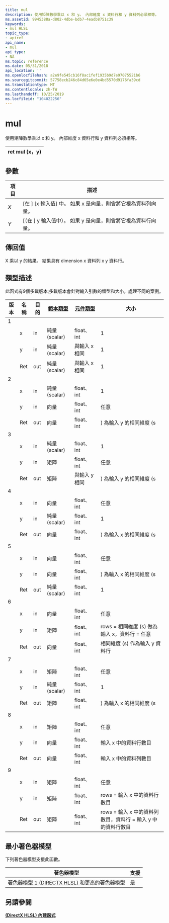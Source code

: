 ```yaml
---
title: mul
description: 使用矩陣數學乘以 x 和 y。 內部維度 x 資料行和 y 資料列必須相等。
ms.assetid: 9945388a-d802-4dbe-bdb7-4eadb8751c39
keywords:
- mul HLSL
topic_type:
- apiref
api_name:
- mul
api_type:
- NA
ms.topic: reference
ms.date: 05/31/2018
api_location: ''
ms.openlocfilehash: a2e9fe545cb16f8ac1fef1935b9d7e97075521b6
ms.sourcegitcommit: 57758ecb246c84d65e6e0e4bd5570d9176fa39cd
ms.translationtype: MT
ms.contentlocale: zh-TW
ms.lasthandoff: 10/25/2019
ms.locfileid: "104022256"
---
```

# <a name="mul"></a>mul

使用矩陣數學乘以 x 和 y。 內部維度 x 資料行和 y 資料列必須相等。



| ret mul (x，y)  |
|---------------|



 

## <a name="parameters"></a>參數



| 項目                                                   | 描述                                                                           |
|--------------------------------------------------------|---------------------------------------------------------------------------------------|
| <span id="x"></span><span id="X"></span>*X*<br/> | \[在 \] [x 輸入值] 中。 如果 x 是向量，則會將它視為資料列向量。<br/>    |
| <span id="y"></span><span id="Y"></span>*Y*<br/> | \[（在 \] y 輸入值中）。 如果 y 是向量，則會將它視為資料行向量。<br/> |



 

## <a name="return-value"></a>傳回值

X 乘以 y 的結果。 結果具有 dimension x 資料列 x y 資料行。

## <a name="type-description"></a>類型描述

此函式有9個多載版本;多載版本會針對輸入引數的類型和大小，處理不同的案例。



| 版本 | 名稱 | 目的 | [**範本類型**](dx-graphics-hlsl-intrinsic-functions.md) | [**元件類型**](dx-graphics-hlsl-intrinsic-functions.md) | 大小                                                                     |
|---------|------|---------|---------------------------------------------------------------|----------------------------------------------------------------|--------------------------------------------------------------------------|
| 1       |      |         |                                                               |                                                                |                                                                          |
|         | x    | in      | 純量 (scalar)                                                        | float、int                                                     | 1                                                                        |
|         | y    | in      | 純量 (scalar)                                                        | 與輸入 x 相同                                                | 1                                                                        |
|         | Ret  | out     | 純量 (scalar)                                                        | 與輸入 x 相同                                                | 1                                                                        |
| 2       |      |         |                                                               |                                                                |                                                                          |
|         | x    | in      | 純量 (scalar)                                                        | float、int                                                     | 1                                                                        |
|         | y    | in      | 向量                                                        | float、int                                                     | 任意                                                                      |
|         | Ret  | out     | 向量                                                        | float、int                                                     | ) 為輸入 y 的相同維度 (s                                             |
| 3       |      |         |                                                               |                                                                |                                                                          |
|         | x    | in      | 純量 (scalar)                                                        | float、int                                                     | 1                                                                        |
|         | y    | in      | 矩陣                                                        | float、int                                                     | 任意                                                                      |
|         | Ret  | out     | 矩陣                                                        | 與輸入 y 相同                                                | ) 為輸入 y 的相同維度 (s                                             |
| 4       |      |         |                                                               |                                                                |                                                                          |
|         | x    | in      | 向量                                                        | float、int                                                     | 任意                                                                      |
|         | y    | in      | 純量 (scalar)                                                        | float、int                                                     | 1                                                                        |
|         | Ret  | out     | 向量                                                        | float、int                                                     | ) 為輸入 x 的相同維度 (s                                             |
| 5       |      |         |                                                               |                                                                |                                                                          |
|         | x    | in      | 向量                                                        | float、int                                                     | 任意                                                                      |
|         | y    | in      | 向量                                                        | float、int                                                     | ) 為輸入 x 的相同維度 (s                                             |
|         | Ret  | out     | 純量 (scalar)                                                        | float、int                                                     | 1                                                                        |
| 6       |      |         |                                                               |                                                                |                                                                          |
|         | x    | in      | 向量                                                        | float、int                                                     | 任意                                                                      |
|         | y    | in      | 矩陣                                                        | float、int                                                     | rows = 相同維度 (s) 做為輸入 x，資料行 = 任意                       |
|         | Ret  | out     | 向量                                                        | float、int                                                     | 相同維度 (s) 作為輸入 y 資料行                                     |
| 7       |      |         |                                                               |                                                                |                                                                          |
|         | x    | in      | 矩陣                                                        | float、int                                                     | 任意                                                                      |
|         | y    | in      | 純量 (scalar)                                                        | float、int                                                     | 1                                                                        |
|         | Ret  | out     | 矩陣                                                        | float、int                                                     | ) 為輸入 x 的相同維度 (s                                             |
| 8       |      |         |                                                               |                                                                |                                                                          |
|         | x    | in      | 矩陣                                                        | float、int                                                     | 任意                                                                      |
|         | y    | in      | 向量                                                        | float、int                                                     | 輸入 x 中的資料行數目                                             |
|         | Ret  | out     | 向量                                                        | float、int                                                     | 輸入 x 中的資料列數目                                                |
| 9       |      |         |                                                               |                                                                |                                                                          |
|         | x    | in      | 矩陣                                                        | float、int                                                     | 任意                                                                      |
|         | y    | in      | 矩陣                                                        | float、int                                                     | rows = 輸入 x 中的資料行數目                                      |
|         | Ret  | out     | 矩陣                                                        | float、int                                                     | rows = 輸入 x 中的資料列數目，資料行 = 輸入 y 中的資料行數目 |



 

## <a name="minimum-shader-model"></a>最小著色器模型

下列著色器模型支援此函數。



| 著色器模型                                                                       | 支援 |
|------------------------------------------------------------------------------------|-----------|
| [著色器模型 1 (DIRECTX HLSL) ](dx-graphics-hlsl-sm1.md) 和更高的著色器模型 | 是       |



 

## <a name="see-also"></a>另請參閱

<dl> <dt>

[**(DirectX HLSL) 內建函式**](dx-graphics-hlsl-intrinsic-functions.md)
</dt> </dl>

 

 





